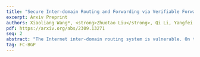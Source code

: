 ```yaml
---
title: "Secure Inter-domain Routing and Forwarding via Verifiable Forwarding Commitments"
excerpt: Arxiv Preprint
authors: Xiaoliang Wang*, <strong>Zhuotao Liu</strong>, Qi Li, Yangfei Guo, Sitong Ling, Jiangou Zhan, Yi Xu, Ke Xu, Jianping Wu
pdf: https://arxiv.org/abs/2309.13271
seq: 2
abstract: "The Internet inter-domain routing system is vulnerable. On the control plane, the de facto Border Gateway Protocol (BGP) does not have built-in mechanisms to authenticate routing announcements, so an adversary can announce virtually arbitrary paths to hijack network traffic; on the data plane, it is difficult to ensure that actual forwarding path complies with the control plane decisions. The community has proposed significant research to secure the routing system. Yet, existing secure BGP protocols (e.g., BGPsec) are not incrementally deployable, and existing path authorization protocols are not compatible with the current Internet routing infrastructure. In this paper, we propose FC-BGP, the first secure Internet inter-domain routing system that can simultaneously authenticate BGP announcements and validate data plane forwarding in an efficient and incrementally-deployable manner. FC-BGP is built upon a novel primitive, name Forwarding Commitment, to certify an AS's routing intent on its directly connected hops. We analyze the security benefits of FC-BGP in the Internet at different deployment rates. Further, we implement a prototype of FC-BGP and extensively evaluate it over a large-scale overlay network with 100 virtual machines deployed globally. The results demonstrate that FC-BGP saves roughly 55% of the overhead required to validate BGP announcements compared with BGPsec, and meanwhile FC-BGP introduces a small overhead for building a globally-consistent view on the desirable forwarding paths."
tag: FC-BGP
---
```

